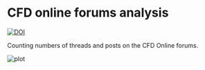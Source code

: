 # CFD online forums analysis

[![DOI](https://zenodo.org/badge/4234/petebachant/CFD-online-forums-analysis.svg)](https://zenodo.org/badge/latestdoi/4234/petebachant/CFD-online-forums-analysis)

Counting numbers of threads and posts on the CFD Online forums. 

![plot](https://pbs.twimg.com/media/CP7kcyFU8AAY8m_.png)
